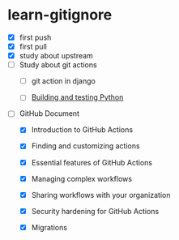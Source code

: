 # learn-gitignore

- [x] first push
- [x] first pull
- [x] study about upstream 
- [ ] Study about git actions
  - [ ] git action in django 
  - [ ] [Building and testing Python](https://docs.github.com/en/actions/guides/building-and-testing-python)


- [ ] GitHub Document
  - [x] Introduction to GitHub Actions
  - [x] Finding and customizing actions
  - [x] Essential features of GitHub Actions
  - [x] Managing complex workflows
  - [x] Sharing workflows with your organization
  - [x] Security hardening for GitHub Actions
  - [x] Migrations

